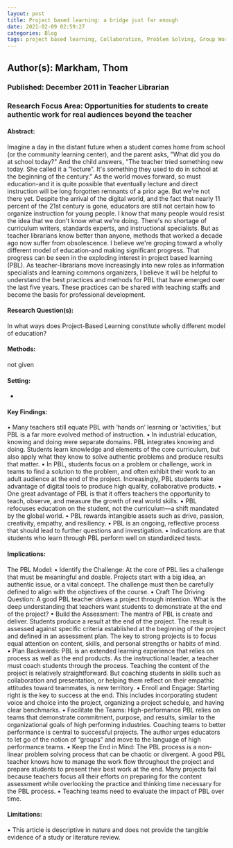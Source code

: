 ```yaml
---
layout: post
title: Project based learning: a bridge just far enough
date: 2021-02-09 02:59:27
categories: Blog
tags: project based learning, Collaboration, Problem Solving, Group Work, High-Performance Teams, 
---
```


## Author(s): Markham, Thom

### Published: December 2011 in Teacher Librarian

### Research Focus Area: Opportunities for students to create authentic work for real audiences beyond the teacher

#### Abstract:
Imagine a day in the distant future when a student comes home from school (or the community learning center), and the parent asks, "What did you do at school today?" And the child answers, "The teacher tried something new today. She called it a "lecture". It's something they used to do in school at the beginning of the century."  As the world moves forward, so must education-and it is quite possible that eventually lecture and direct instruction will be long forgotten remnants of a prior age. But we're not there yet. Despite the arrival of the digital world, and the fact that nearly 11 percent of the 21st century is gone, educators are still not certain how to organize instruction for young people.  I know that many people would resist the idea that we don't know what we're doing. There's no shortage of curriculum writers, standards experts, and instructional specialists. But as teacher librarians know better than anyone, methods that worked a decade ago now suffer from obsolescence.  I believe we're groping toward a wholly different model of education-and making significant progress. That progress can be seen in the exploding interest in project based learning (PBL). As teacher-librarians move increasingly into new roles as information specialists and learning commons organizers, I believe it will be helpful to understand the best practices and methods for PBL that have emerged over the last five years. These practices can be shared with teaching staffs and become the basis for professional development. 


#### Research Question(s):
 In what ways does Project-Based Learning constitute wholly different model of education?


#### Methods:
not given


#### Setting:
-


#### Key Findings:
• Many teachers still equate PBL with ‘hands on’ learning or ‘activities,’ but PBL is a far more evolved method of instruction. • In industrial education, knowing and doing were separate domains. PBL integrates knowing and doing. Students learn knowledge and elements of the core curriculum, but also apply what they know to solve authentic problems and produce results that matter. • In PBL, students focus on a problem or challenge, work in teams to find a solution to the problem, and often exhibit their work to an adult audience at the end of the project. Increasingly, PBL students take advantage of digital tools to produce high quality, collaborative products. • One great advantage of PBL is that it offers teachers the opportunity to teach, observe, and measure the growth of real world skills. • PBL refocuses education on the student, not the curriculum—a shift mandated by the global world. • PBL rewards intangible assets such as drive, passion, creativity, empathy, and resiliency. • PBL is an ongoing, reflective process that should lead to further questions and investigation. • Indications are that students who learn through PBL perform well on standardized tests. 


#### Implications:
The PBL Model: • Identify the Challenge: At the core of PBL lies a challenge that must be meaningful and doable. Projects start with a big idea, an authentic issue, or a vital concept. The challenge must then be carefully defined to align with the objectives of the course. • Craft The Driving Question: A good PBL teacher drives a project through intention. What is the deep understanding that teachers want students to demonstrate at the end of the project?  • Build the Assessment: The mantra of PBL is create and deliver. Students produce a result at the end of the project. The result is assessed against specific criteria established at the beginning of the project and defined in an assessment plan. The key to strong projects is to focus equal attention on content, skills, and personal strengths or habits of mind. • Plan Backwards: PBL is an extended learning experience that relies on process as well as the end products. As the instructional leader, a teacher must coach students through the process. Teaching the content of the project is relatively straightforward. But coaching students in skills such as collaboration and presentation, or helping them reflect on their empathic attitudes toward teammates, is new territory. • Enroll and Engage: Starting right is the key to success at the end. This includes incorporating student voice and choice into the project, organizing a project schedule, and having clear benchmarks. • Facilitate the Teams: High-performance PBL relies on teams that demonstrate commitment, purpose, and results, similar to the organizational goals of high performing industries. Coaching teams to better performance is central to successful projects. The author urges educators to let go of the notion of “groups” and move to the language of high performance teams. • Keep the End in Mind: The PBL process is a non-linear problem solving process that can be chaotic or divergent. A good PBL teacher knows how to manage the work flow throughout the project and prepare students to present their best work at the end. Many projects fail because teachers focus all their efforts on preparing for the content assessment while overlooking the practice and thinking time necessary for the PBL process. • Teaching teams need to evaluate the impact of PBL over time. 


#### Limitations:
• This article is descriptive in nature and does not provide the tangible evidence of a study or literature review.


